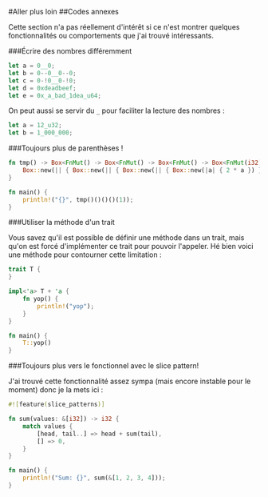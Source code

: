 #Aller plus loin
##Codes annexes

Cette section n'a pas réellement d'intérêt si ce n'est montrer quelques fonctionnalités ou comportements que j'ai trouvé intéressants.

###Écrire des nombres différemment

```Rust
let a = 0__0;
let b = 0--0__0--0;
let c = 0-!0__0-!0;
let d = 0xdeadbeef;
let e = 0x_a_bad_1dea_u64;
```

On peut aussi se servir du `_` pour faciliter la lecture des nombres :

```Rust
let a = 12_u32;
let b = 1_000_000;
```

###Toujours plus de parenthèses !

```Rust
fn tmp() -> Box<FnMut() -> Box<FnMut() -> Box<FnMut() -> Box<FnMut(i32) -> i32>>>> {
    Box::new(|| { Box::new(|| { Box::new(|| { Box::new(|a| { 2 * a }) }) }) })
}

fn main() {
    println!("{}", tmp()()()()(1));
}
```

###Utiliser la méthode d'un trait

Vous savez qu'il est possible de définir une méthode dans un trait, mais qu'on est forcé d'implémenter ce trait pour pouvoir l'appeler. Hé bien voici une méthode pour contourner cette limitation :

```Rust
trait T {
}

impl<'a> T + 'a {
    fn yop() {
        println!("yop");
    }
}

fn main() {
    T::yop()
}
```

###Toujours plus vers le fonctionnel avec le slice pattern!

J'ai trouvé cette fonctionnalité assez sympa (mais encore instable pour le moment) donc je la mets ici :

```rust
#![feature(slice_patterns)]

fn sum(values: &[i32]) -> i32 {
    match values {
        [head, tail..] => head + sum(tail),
        [] => 0,
    }
}

fn main() {
    println!("Sum: {}", sum(&[1, 2, 3, 4]));
}
```
